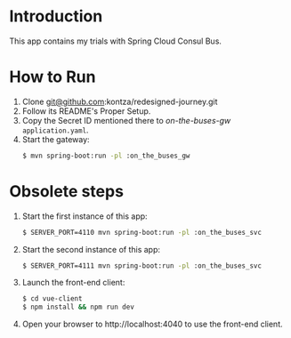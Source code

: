 # Introduction
This app contains my trials with Spring Cloud Consul Bus.

# How to Run
1. Clone git@github.com:kontza/redesigned-journey.git
2. Follow its README's Proper Setup.
3. Copy the Secret ID mentioned there to _on-the-buses-gw_ `application.yaml`.
4. Start the gateway:
    ```sh
    $ mvn spring-boot:run -pl :on_the_buses_gw
    ```

# Obsolete steps
1. Start the first instance of this app:

    ```sh
    $ SERVER_PORT=4110 mvn spring-boot:run -pl :on_the_buses_svc
    ```
2. Start the second instance of this app:

    ```sh
    $ SERVER_PORT=4111 mvn spring-boot:run -pl :on_the_buses_svc
    ```
3. Launch the front-end client:

    ```sh
    $ cd vue-client
    $ npm install && npm run dev
    ```
4. Open your browser to http://localhost:4040 to use the front-end client.
